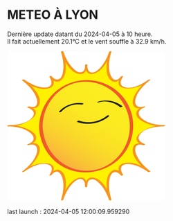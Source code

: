 # METEO À LYON

Dernière update datant du 2024-04-05 à 10 heure.  
Il fait actuellement 20.1°C et le vent souffle à 32.9 km/h.      

![](./.github/sun.png)

last launch : 2024-04-05 12:00:09.959290
